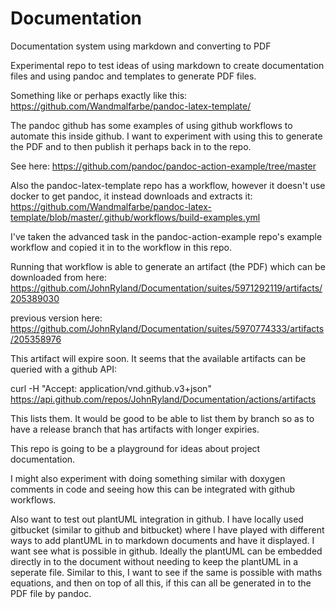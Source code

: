 
# Documentation
Documentation system using markdown and converting to PDF


Experimental repo to test ideas of using markdown to create documentation files and using pandoc and templates to generate PDF files.

Something like or perhaps exactly like this:
https://github.com/Wandmalfarbe/pandoc-latex-template/


The pandoc github has some examples of using github workflows to automate this inside github. I want to experiment with using this to generate the PDF and to then publish it perhaps back in to the repo.

See here: https://github.com/pandoc/pandoc-action-example/tree/master

Also the pandoc-latex-template repo has a workflow, however it doesn't use docker to get pandoc, it instead downloads and extracts it:
https://github.com/Wandmalfarbe/pandoc-latex-template/blob/master/.github/workflows/build-examples.yml


I've taken the advanced task in the pandoc-action-example repo's example workflow and copied it in to the workflow in this repo.

Running that workflow is able to generate an artifact (the PDF) which can be downloaded from here:
https://github.com/JohnRyland/Documentation/suites/5971292119/artifacts/205389030

previous version here:
https://github.com/JohnRyland/Documentation/suites/5970774333/artifacts/205358976


This artifact will expire soon. It seems that the available artifacts can be queried with a github API:

curl -H "Accept: application/vnd.github.v3+json" https://api.github.com/repos/JohnRyland/Documentation/actions/artifacts

This lists them. It would be good to be able to list them by branch so as to have a release branch that has artifacts with longer expiries.


This repo is going to be a playground for ideas about project documentation.

I might also experiment with doing something similar with doxygen comments in code and seeing how this can be integrated with github workflows.

Also want to test out plantUML integration in github. I have locally used gitbucket (similar to github and bitbucket) where I have played with different ways to add plantUML in to markdown documents and have it displayed. I want see what is possible in github. Ideally the plantUML can be embedded directly in to the document without needing to keep the plantUML in a seperate file. Similar to this, I want to see if the same is possible with maths equations, and then on top of all this, if this can all be generated in to the PDF file by pandoc.


